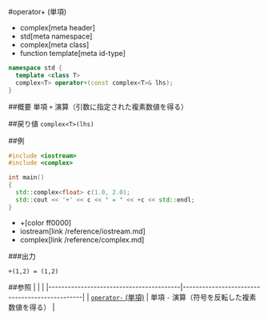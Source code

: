 #operator+ (単項)
* complex[meta header]
* std[meta namespace]
* complex[meta class]
* function template[meta id-type]

```cpp
namespace std {
  template <class T>
  complex<T> operator+(const complex<T>& lhs);
}
```

##概要
単項 `+` 演算（引数に指定された複素数値を得る）


##戻り値
`complex<T>(lhs)`


##例
```cpp
#include <iostream>
#include <complex>

int main()
{
  std::complex<float> c(1.0, 2.0);
  std::cout << '+' << c << " = " << +c << std::endl;
}
```
* +[color ff0000]
* iostream[link /reference/iostream.md]
* complex[link /reference/complex.md]

###出力
```
+(1,2) = (1,2)
```


##参照
|                                         |                                               |
|-----------------------------------------|-----------------------------------------------|
| [`operator-` (単項)](op_unary_minus.md) | 単項 `-` 演算（符号を反転した複素数値を得る） |
